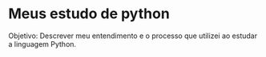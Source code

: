 # Meus estudo de python

Objetivo: Descrever meu entendimento e o processo que utilizei ao estudar a linguagem Python.
